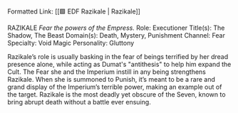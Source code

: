 Formatted Link: [[🟩 EDF Razikale | Razikale]]

RAZIKALE _Fear the powers of the Empress._ Role: Executioner Title(s): The Shadow, The Beast Domain(s): Death, Mystery, Punishment Channel: Fear Specialty: Void Magic Personality: Gluttony

Razikale’s role is usually basking in the fear of beings terrified by her dread presence alone, while acting as Dumat's "antithesis" to help him expand the Cult. The Fear she and the Imperium instill in any being strengthens Razikale. When she is summoned to Punish, it’s meant to be a rare and grand display of the Imperium’s terrible power, making an example out of the target. Razikale is the most deadly yet obscure of the Seven, known to bring abrupt death without a battle ever ensuing.